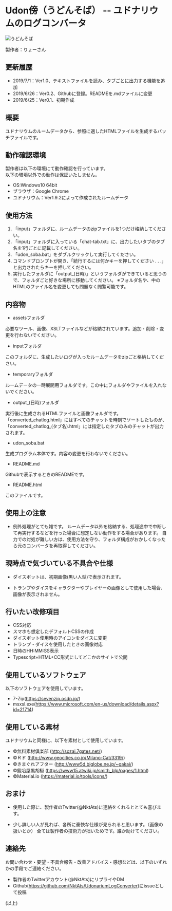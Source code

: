 # Udon傍（うどんそば） -- ユドナリウムのログコンバータ

![うどんそば](assets/icon/うどんそば.png "うどんそばアイコン")

製作者：りょーさん

## 更新履歴

* 2019/7/1：Ver1.0、テキストファイルを読み、タブごとに出力する機能を追加
* 2019/6/26：Ver0.2、Githubに登録。READMEを.mdファイルに変更
* 2019/6/25：Ver0.1、初期作成  

## 概要
ユドナリウムのルームデータから、参照に適したHTMLファイルを生成するバッチファイルです。  

## 動作確認環境
製作者は以下の環境にて動作確認を行っています。  
以下の環境以外での動作は保証いたしません。  

* OS:Windows10 64bit  
* ブラウザ：Google Chrome  
* ユドナリウム：Ver1.9.2によって作成されたルームデータ  

## 使用方法
1. 「input」フォルダに、ルームデータのzipファイルを1つだけ格納してください。
1. 「input」フォルダに入っている「chat-tab.txt」に、出力したいタブのタブ名を1行ごとに記載してください。
1. 「udon_soba.bat」をダブルクリックして実行してください。
1. コマンドプロンプトが開き、「続行するには何かキーを押してください . . .」と出力されたらキーを押してください。
1. 実行したフォルダに「output_(日時)」というフォルダができていると思うので、フォルダごと好きな場所に移動してください。  ※フォルダ名や、中のHTMLのファイル名を変更しても問題なく閲覧可能です。

## 内容物
* assetsフォルダ

必要なツール、画像、XSLTファイルなどが格納されています。追加・削除・変更を行わないでください。

* inputフォルダ

このフォルダに、生成したいログが入ったルームデータをzipごと格納してください。

* temporaryフォルダ

ルームデータの一時展開用フォルダです。この中にフォルダやファイルを入れないでください。

* output_(日時)フォルダ

実行後に生成されるHTMLファイルと画像フォルダです。
「converted_chatlog.html」にはすべてのチャットを時刻でソートしたものが、
「converted_chatlog_(タブ名).html」には指定したタブのみのチャットが出力されます。

* udon_soba.bat

生成プログラム本体です。内容の変更を行わないでください。

* README.md

Githubで表示するときのREADMEです。

* README.html

このファイルです。

## 使用上の注意
* 例外処理がとても雑です。  ルームデータ以外を格納する、処理途中で中断して再実行するなどを行った場合に想定しない動作をする場合があります。  自力での対処が難しい方は、使用方法を守り、フォルダ構成がおかしくなったら元のコンバータを再取得してください。

## 現時点で気づいている不具合や仕様
* ダイスボットは、初期画像(黒い人型)で表示されます。

* トランプやダイスをキャラクターやプレイヤーの画像として使用した場合、画像が表示されません。

## 行いたい改修項目

* CSS対応
* スマホも想定したデフォルトCSSの作成
* ダイスボット使用時のアイコンをダイスに変更
* トランプ・ダイスを使用したときの画像対応
* 日時のHH:MM:SS表示
* Typescript+HTML+CC形式にしてどこかのサイトで公開

## 使用しているソフトウェア
以下のソフトウェアを使用しています。

* 7-Zip(https://sevenzip.osdn.jp/)
* msxsl.exe(https://www.microsoft.com/en-us/download/details.aspx?id=21714)

## 使用している素材
ユドナリウムと同様に、以下を素材として使用しています。

* ©無料素材倶楽部 (http://sozai.7gates.net/)
* ©Ｒド (http://www.geocities.co.jp/Milano-Cat/3319/)
* ©きまぐれアフター (http://www5d.biglobe.ne.jp/~gakai/)
* ©鍛冶屋黒胡椒 (https://www15.atwiki.jp/smith_blp/pages/1.html)
* ©Material.io (https://material.io/tools/icons/)


## おまけ
* 使用した際に、製作者のTwitter(@NktAts)に連絡をくれるととても喜びます。

* 少し詳しい人が見れば、各所に豪快な仕様が見られると思います。（画像の扱いとか）  全ては製作者の技術力が拙いためです。誰か助けてください。


## 連絡先  
お問い合わせ・要望・不具合報告・改善アドバイス・感想などは、以下のいずれかの手段でご連絡ください。

* 製作者のTwitterアカウント(@NktAts)にリプライやDM
* Github(https://github.com/NktAts/UdonariumLogConverter)にissueとして投稿


(以上)